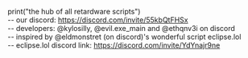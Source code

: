 print("the hub of all retardware scripts") <br>
-- our discord: https://discord.com/invite/55kbQtFHSx <br>
-- developers: @kylosilly, @evil.exe_main and @ethqnv3i on discord <br>
-- inspired by @eldmonstret (on discord)'s wonderful script eclipse.lol <br>
-- eclipse.lol discord link: https://discord.com/invite/YdYnajr9ne <br>
